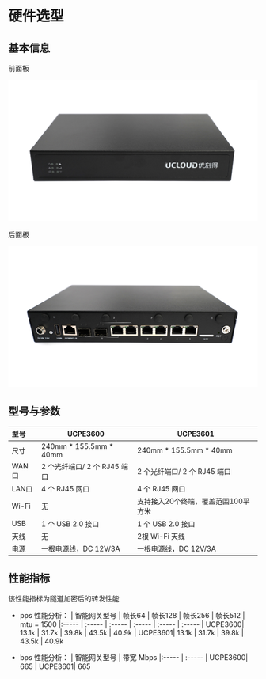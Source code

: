 # 硬件选型

## **基本信息**

前面板

![HardwareFeatures1](/images/HardwareFeatures1.png)

后面板

![HardwareFeatures2](/images/HardwareFeatures2.png) 

## **型号与参数**

| 型号  | UCPE3600                     | UCPE3601                            |
| :---- | ---------------------------- | ----------------------------------- |
| 尺寸  | 240mm * 155.5mm * 40mm              | 240mm * 155.5mm * 40mm                     |
| WAN口 | 2 个光纤端口/ 2 个 RJ45 端口 | 2 个光纤端口/ 2 个 RJ45 端口        |
| LAN口 | 4 个 RJ45 网口               | 4 个 RJ45 网口                      |
| Wi-Fi | 无                           | 支持接入20个终端，覆盖范围100平方米 |
| USB   | 1 个 USB 2.0 接口            | 1 个 USB 2.0 接口                   |
| 天线  | 无                           | 2根 Wi-Fi 天线                      |
| 电源  | 一根电源线，DC 12V/3A        | 一根电源线，DC 12V/3A               |


## **性能指标**
该性能指标为隧道加密后的转发性能
* pps 性能分析：
| 智能网关型号        | 帧长64     | 帧长128 | 帧长256 | 帧长512 | mtu = 1500
|:-----       | :-----    | :-----  | :-----  | :----- | :-----
| UCPE3600| 13.1k     | 31.7k   | 39.8k   | 43.5k  | 40.9k
| UCPE3601| 13.1k     | 31.7k   | 39.8k   | 43.5k  | 40.9k


* bps 性能分析：
| 智能网关型号       | 带宽 Mbps
|:-----       | :-----
| UCPE3600| 665
| UCPE3601| 665
 
